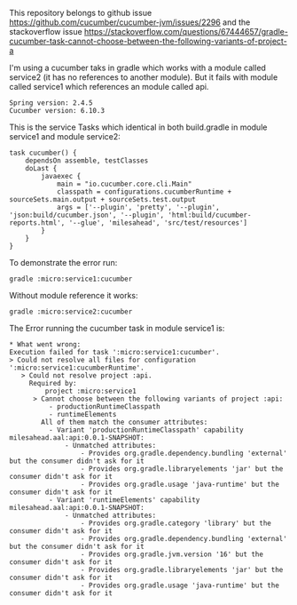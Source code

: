This repository belongs to github issue https://github.com/cucumber/cucumber-jvm/issues/2296 and the stackoverflow issue https://stackoverflow.com/questions/67444657/gradle-cucumber-task-cannot-choose-between-the-following-variants-of-project-a

I'm using a cucumber taks in gradle which works with a module called service2 (it has no references to another module). But it fails with module called service1 which references an module called api.
```
Spring version: 2.4.5
Cucumber version: 6.10.3
```

This is the service Tasks which identical in both build.gradle in module service1 and module  service2:

```
task cucumber() {
    dependsOn assemble, testClasses
    doLast {
        javaexec {
            main = "io.cucumber.core.cli.Main"
            classpath = configurations.cucumberRuntime + sourceSets.main.output + sourceSets.test.output
            args = ['--plugin', 'pretty', '--plugin', 'json:build/cucumber.json', '--plugin', 'html:build/cucumber-reports.html', '--glue', 'milesahead', 'src/test/resources']
        }
    }
}
```

To demonstrate the error run:

```
gradle :micro:service1:cucumber
```

Without module reference it works:
```
gradle :micro:service2:cucumber
```


The Error running  the cucumber task in module service1 is:

```
* What went wrong:
Execution failed for task ':micro:service1:cucumber'.
> Could not resolve all files for configuration ':micro:service1:cucumberRuntime'.
   > Could not resolve project :api.
     Required by:
         project :micro:service1
      > Cannot choose between the following variants of project :api:
          - productionRuntimeClasspath
          - runtimeElements
        All of them match the consumer attributes:
          - Variant 'productionRuntimeClasspath' capability milesahead.aal:api:0.0.1-SNAPSHOT:
              - Unmatched attributes:
                  - Provides org.gradle.dependency.bundling 'external' but the consumer didn't ask for it
                  - Provides org.gradle.libraryelements 'jar' but the consumer didn't ask for it
                  - Provides org.gradle.usage 'java-runtime' but the consumer didn't ask for it
          - Variant 'runtimeElements' capability milesahead.aal:api:0.0.1-SNAPSHOT:
              - Unmatched attributes:
                  - Provides org.gradle.category 'library' but the consumer didn't ask for it
                  - Provides org.gradle.dependency.bundling 'external' but the consumer didn't ask for it
                  - Provides org.gradle.jvm.version '16' but the consumer didn't ask for it
                  - Provides org.gradle.libraryelements 'jar' but the consumer didn't ask for it
                  - Provides org.gradle.usage 'java-runtime' but the consumer didn't ask for it
```
